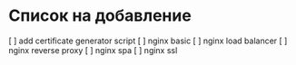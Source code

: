 # Список на добавление

[ ] add certificate generator script
[ ] nginx basic
[ ] nginx load balancer
[ ] nginx reverse proxy
[ ] nginx spa
[ ] nginx ssl
